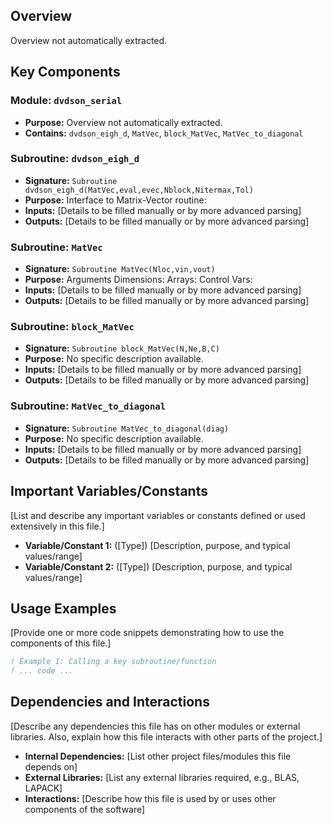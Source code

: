 ## Overview

Overview not automatically extracted.

## Key Components

### Module: `dvdson_serial`
- **Purpose:** Overview not automatically extracted.
- **Contains:** `dvdson_eigh_d`, `MatVec`, `block_MatVec`, `MatVec_to_diagonal`

### Subroutine: `dvdson_eigh_d`
- **Signature:** `Subroutine dvdson_eigh_d(MatVec,eval,evec,Nblock,Nitermax,Tol)`
- **Purpose:** Interface to Matrix-Vector routine:
- **Inputs:** [Details to be filled manually or by more advanced parsing]
- **Outputs:** [Details to be filled manually or by more advanced parsing]

### Subroutine: `MatVec`
- **Signature:** `Subroutine MatVec(Nloc,vin,vout)`
- **Purpose:** Arguments
  Dimensions:
  Arrays:
  Control Vars:
- **Inputs:** [Details to be filled manually or by more advanced parsing]
- **Outputs:** [Details to be filled manually or by more advanced parsing]

### Subroutine: `block_MatVec`
- **Signature:** `Subroutine block_MatVec(N,Ne,B,C)`
- **Purpose:** No specific description available.
- **Inputs:** [Details to be filled manually or by more advanced parsing]
- **Outputs:** [Details to be filled manually or by more advanced parsing]

### Subroutine: `MatVec_to_diagonal`
- **Signature:** `Subroutine MatVec_to_diagonal(diag)`
- **Purpose:** No specific description available.
- **Inputs:** [Details to be filled manually or by more advanced parsing]
- **Outputs:** [Details to be filled manually or by more advanced parsing]

## Important Variables/Constants

[List and describe any important variables or constants defined or used extensively in this file.]

- **Variable/Constant 1:** ([Type]) [Description, purpose, and typical values/range]
- **Variable/Constant 2:** ([Type]) [Description, purpose, and typical values/range]

## Usage Examples

[Provide one or more code snippets demonstrating how to use the components of this file.]

```fortran
! Example 1: Calling a key subroutine/function
! ... code ...
```

## Dependencies and Interactions

[Describe any dependencies this file has on other modules or external libraries. Also, explain how this file interacts with other parts of the project.]

- **Internal Dependencies:** [List other project files/modules this file depends on]
- **External Libraries:** [List any external libraries required, e.g., BLAS, LAPACK]
- **Interactions:** [Describe how this file is used by or uses other components of the software]

